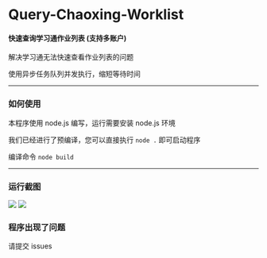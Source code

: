# Query-Chaoxing-Worklist

#### 快速查询学习通作业列表 (支持多账户)

解决学习通无法快速查看作业列表的问题

使用异步任务队列并发执行，缩短等待时间

---

### 如何使用

本程序使用 node.js 编写，运行需要安装 node.js 环境

我们已经进行了预编译，您可以直接执行 `node .` 即可启动程序

编译命令 `node build`

---

### 运行截图

![](https://cdn.jsdelivr.net/gh/hututu-tech/IMG-gongfeng@main/2022/03/31/6245455781e92.png)
![](https://cdn.jsdelivr.net/gh/hututu-tech/IMG-gongfeng@main/2022/03/31/62454555e10b6.png)



### 程序出现了问题

请提交 issues
